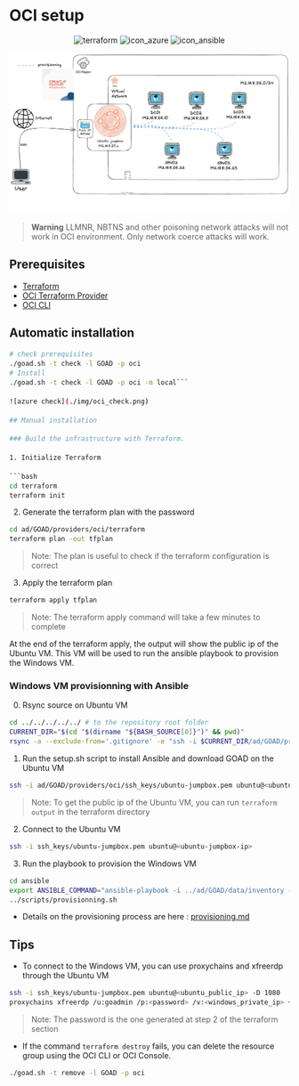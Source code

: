# OCI setup


<div align="center">
  <img alt="terraform" width="150" height="150" src="./img/icon_terraform.png">
  <img alt="icon_azure" width="150"  height="150" src="./img/icon_oci.png">
  <img alt="icon_ansible" width="150"  height="150" src="./img/icon_ansible.png">
</div>

![Architecture](./img/OCI_architecture.png)

> **Warning**
> LLMNR, NBTNS and other poisoning network attacks will not work in OCI environment.
> Only network coerce attacks will work.

## Prerequisites

- [Terraform](https://www.terraform.io/downloads.html)
- [OCI Terraform Provider](https://registry.terraform.io/providers/oracle/oci/latest/docs)
-  [OCI CLI](https://github.com/oracle/oci-cli)



## Automatic installation

```bash
# check prerequisites
./goad.sh -t check -l GOAD -p oci
# Install
./goad.sh -t check -l GOAD -p oci -m local```

![azure check](./img/oci_check.png)

## Manual installation

### Build the infrastructure with Terraform.

1. Initialize Terraform

```bash
cd terraform
terraform init
```

2. Generate the terraform plan with the password

```bash
cd ad/GOAD/providers/oci/terraform
terraform plan -out tfplan
```

> Note: The plan is useful to check if the terraform configuration is correct

3. Apply the terraform plan

```bash
terraform apply tfplan
```

> Note: The terraform apply command will take a few minutes to complete

At the end of the terraform apply, the output will show the public ip of the Ubuntu VM. This VM will be used to run the ansible playbook to provision the Windows VM.

### Windows VM provisionning with Ansible
0. Rsync source on Ubuntu VM

```bash
cd ../../../../../ # to the repository root folder
CURRENT_DIR="$(cd "$(dirname "${BASH_SOURCE[0]}")" && pwd)"
rsync -a --exclude-from='.gitignore' -e "ssh -i $CURRENT_DIR/ad/GOAD/providers/oci/ssh_keys/ubuntu-jumpbox.pem" "$CURRENT_DIR/" ubuntu@$public_ip:~/GOAD/
```


1. Run the setup.sh script to install Ansible and download GOAD on the Ubuntu VM

```bash
ssh -i ad/GOAD/providers/oci/ssh_keys/ubuntu-jumpbox.pem ubuntu@<ubuntu-jumpbox-ip> 'bash -s' < scripts/setup_oci.sh
```

> Note: To get the public ip of the Ubuntu VM, you can run `terraform output` in the terraform directory

2. Connect to the Ubuntu VM

```bash
ssh -i ssh_keys/ubuntu-jumpbox.pem ubuntu@<ubuntu-jumpbox-ip>
```

3. Run the playbook to provision the Windows VM

```bash
cd ansible
export ANSIBLE_COMMAND="ansible-playbook -i ../ad/GOAD/data/inventory -i ../ad/GOAD/providers/oci/inventory"
../scripts/provisionning.sh
```

- Details on the provisioning process are here : [provisioning.md](./provisioning.md)

## Tips

- To connect to the Windows VM, you can use proxychains and xfreerdp through the Ubuntu VM

```bash
ssh -i ssh_keys/ubuntu-jumpbox.pem ubuntu@<ubuntu_public_ip> -D 1080
proxychains xfreerdp /u:goadmin /p:<password> /v:<windows_private_ip> +clipboard /dynamic-resolution /cert-ignore
```

> Note: The password is the one generated at step 2 of the terraform section

- If the command `terraform destroy` fails, you can delete the resource group using the OCI CLI or OCI Console.

```bash
./goad.sh -t remove -l GOAD -p oci

```
